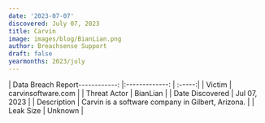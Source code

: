 ```yaml
---
date: '2023-07-07'
discovered: July 07, 2023
title: Carvin
image: images/blog/BianLian.png
author: Breachsense Support
draft: false
yearmonths: 2023/july
---
```


| Data Breach Report------------:     |:-------------:    | :-----:|
| Victim      | carvinsoftware.com      | 
| Threat Actor      | BianLian      | 
| Date Discovered      | Jul 07, 2023      | 
| Description      | Carvin is a software company in Gilbert, Arizona.      | 
| Leak Size      | Unknown      | 

